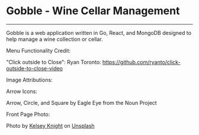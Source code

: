 # Gobble - Wine Cellar Management

---

Gobble is a web application written in Go, React, and MongoDB designed to help manage a wine collection or cellar.


Menu Functionality Credit:

"Click outside to Close": 
Ryan Toronto: https://github.com/ryanto/click-outside-to-close-video


Image Attributions:

Arrow Icons:

Arrow, Circle, and Square by Eagle Eye from the Noun Project

Front Page Photo:

Photo by <a href="https://unsplash.com/@kelsoknight?utm_source=unsplash&utm_medium=referral&utm_content=creditCopyText">Kelsey Knight</a> on <a href="https://unsplash.com/s/photos/wine?utm_source=unsplash&utm_medium=referral&utm_content=creditCopyText">Unsplash</a>
  
